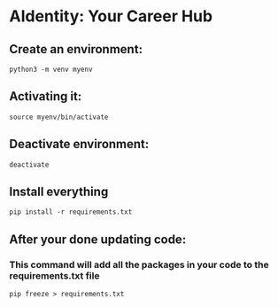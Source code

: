 # AIdentity: Your Career Hub

## Create an environment: 
```
python3 -m venv myenv

```

## Activating it:

```
source myenv/bin/activate

```

## Deactivate environment:

```
deactivate

```

## Install everything
```
pip install -r requirements.txt

```

## After your done updating code:
### This command will add all the packages in your code to the requirements.txt file

```
pip freeze > requirements.txt

```





